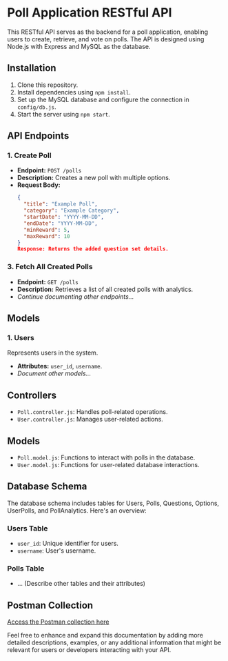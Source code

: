 # Poll Application RESTful API

This RESTful API serves as the backend for a poll application, enabling users to create, retrieve, and vote on polls. The API is designed using Node.js with Express and MySQL as the database.

## Installation

1. Clone this repository.
2. Install dependencies using `npm install`.
3. Set up the MySQL database and configure the connection in `config/db.js`.
4. Start the server using `npm start`.

## API Endpoints

### 1. Create Poll

- **Endpoint:** `POST /polls`
- **Description:** Creates a new poll with multiple options.
- **Request Body:**
  ```json
  {
    "title": "Example Poll",
    "category": "Example Category",
    "startDate": "YYYY-MM-DD",
    "endDate": "YYYY-MM-DD",
    "minReward": 5,
    "maxReward": 10
  }
  Response: Returns the added question set details.

### 3. Fetch All Created Polls

- **Endpoint:** `GET /polls`
- **Description:** Retrieves a list of all created polls with analytics.
- *Continue documenting other endpoints...*

## Models

### 1. Users

Represents users in the system.

- **Attributes:** `user_id`, `username`.
- *Document other models...*

## Controllers

- `Poll.controller.js`: Handles poll-related operations.
- `User.controller.js`: Manages user-related actions.

## Models

- `Poll.model.js`: Functions to interact with polls in the database.
- `User.model.js`: Functions for user-related database interactions.

## Database Schema

The database schema includes tables for Users, Polls, Questions, Options, UserPolls, and PollAnalytics. Here's an overview:

### Users Table

- `user_id`: Unique identifier for users.
- `username`: User's username.

### Polls Table

- ... (Describe other tables and their attributes)

## Postman Collection

[Access the Postman collection here](https://universal-star-350473.postman.co/workspace/New-Team-Workspace~d50e83ff-5303-424f-a991-8e73d7c728fc/collection/30678801-a80ef647-1f2e-46b5-86c9-52a39c4c8773?action=share&creator=30678801)


Feel free to enhance and expand this documentation by adding more detailed descriptions, examples, or any additional information that might be relevant for users or developers interacting with your API.

